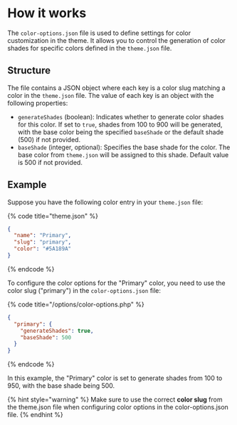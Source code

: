 # How it works

The `color-options.json` file is used to define settings for color customization in the theme. It allows you to control the generation of color shades for specific colors defined in the `theme.json` file.

## Structure

The file contains a JSON object where each key is a color slug matching a color in the `theme.json` file. The value of each key is an object with the following properties:

* `generateShades` (boolean): Indicates whether to generate color shades for this color. If set to `true`, shades from 100 to 900 will be generated, with the base color being the specified `baseShade` or the default shade (500) if not provided.
* `baseShade` (integer, optional): Specifies the base shade for the color. The base color from `theme.json` will be assigned to this shade. Default value is 500 if not provided.

## Example

Suppose you have the following color entry in your `theme.json` file:

{% code title="theme.json" %}
```json
{
  "name": "Primary",
  "slug": "primary",
  "color": "#5A189A"
}
```
{% endcode %}

To configure the color options for the "Primary" color, you need to use the color slug ("primary") in the `color-options.json` file:

{% code title="/options/color-options.php" %}
```json
{
  "primary": {
    "generateShades": true,
    "baseShade": 500
  }
}
```
{% endcode %}

In this example, the "Primary" color is set to generate shades from 100 to 950, with the base shade being 500.

{% hint style="warning" %}
Make sure to use the correct **color slug** from the theme.json file when configuring color options in the color-options.json file.
{% endhint %}

